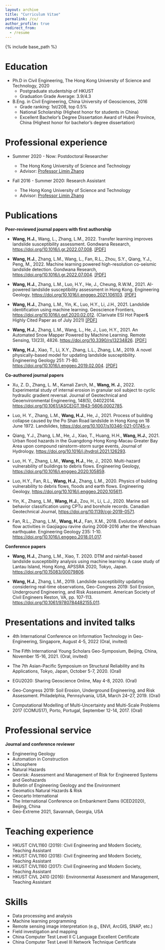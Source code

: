 ```yaml
---
layout: archive
title: "Curriculum Vitae"
permalink: /cv/
author_profile: true
redirect_from:
  - /resume
---
```


{% include base_path %}

<!--[Click here for the PDF version :)](https://cehjwang.github.io/files/CV_Haojie%20WANG.pdf)-->

Education
======
* Ph.D in Civil Engineering, The Hong Kong University of Science and Technology, 2020<br />
  * Postgraduate studentship of HKUST
  * Graduation Grade Average: 3.9/4.3
* B.Eng. in Civil Engineering, China University of Geosciences, 2016
  * Grade ranking: 1st/208, top 0.5%
  * National Scholarship (Highest honor for students in China)
  * Excellent Bachelor’s Degree Dissertation Award of Hubei Province, China (Highest honor for bachelor’s degree dissertation)
  
  
Professional experience
======
* Summer 2020 - Now: Postdoctoral Researcher
  * The Hong Kong University of Science and Technology
  * Advisor: [Professor Limin Zhang](https://scholar.google.com/citations?hl=en&user=pgbtUwkAAAAJ&view_op=list_works&sortby=pubdate)

* Fall 2016 - Summer 2020: Research Assistant
  * The Hong Kong University of Science and Technology
  * Advisor: [Professor Limin Zhang](https://scholar.google.com/citations?hl=en&user=pgbtUwkAAAAJ&view_op=list_works&sortby=pubdate)

Publications
======
<!--  <ul>{% for post in site.publications %}
    {% include archive-single-cv.html %}
  {% endfor %}</ul>  //-->
  
**Peer-reviewed journal papers with first authorship**
* **Wang, H.J.**, Wang, L., Zhang, L.M., 2022. Transfer learning improves landslide susceptibility assessment. Gondwana Research, <a href="https://doi.org/10.1016/j.gr.2022.07.008">https://doi.org/10.1016/j.gr.2022.07.008</a>. [[PDF]](https://github.com/cehjwang/cehjwang.github.io/raw/master/files/Wang-2022-Transfer%20learning%20improves%20landslide.pdf)

* **Wang, H.J.**, Zhang, L.M., Wang, L., Fan, R.L., Zhou, S.Y., Qiang, Y.J., Peng, M., 2022. Machine learning powered high-resolution co-seismic landslide detection. Gondwana Research, <a href="https://doi.org/10.1016/j.gr.2022.07.004">https://doi.org/10.1016/j.gr.2022.07.004</a>. [[PDF]](https://github.com/cehjwang/cehjwang.github.io/raw/master/files/Wang-2022-Machine%20learning%20powered%20high-resolu.pdf)

* **Wang, H.J.**, Zhang, L.M., Luo, H.Y., He, J., Cheung, R.W.M., 2021. AI-powered landslide susceptibility assessment in Hong Kong. Engineering Geology, <a href="https://doi.org/10.1016/j.enggeo.2021.106103">https://doi.org/10.1016/j.enggeo.2021.106103</a>. [[PDF]](https://github.com/cehjwang/cehjwang.github.io/raw/master/files/Wang-2021-AI-powered%20landslide%20susceptibility.pdf)

* **Wang, H.J.**, Zhang, L.M., Yin, K., Luo, H.Y., Li, J.H., 2021. Landslide identification using machine learning. Geoscience Frontiers, <a href="https://doi.org/10.1016/j.gsf.2020.02.012">https://doi.org/10.1016/j.gsf.2020.02.012</a>. (Clarivate ESI Hot Paper& Highly Cited Paper as of July 2021) [[PDF]](https://github.com/cehjwang/cehjwang.github.io/raw/master/files/Wang-2021-Landslide%20identification%20using%20machi.pdf)

* **Wang, H.J.**, Zhang, L.M., Wang, L., He, J., Luo, H.Y., 2021. An Automated Snow Mapper Powered by Machine Learning. Remote Sensing, 13(23), 4826. <a href="https://doi.org/10.3390/rs13234826">https://doi.org/10.3390/rs13234826</a>. [[PDF]](https://github.com/cehjwang/cehjwang.github.io/raw/master/files/Wang-2021-An%20Automated%20Snow%20Mapper%20Powered%20by.pdf)

* **Wang, H.J.**, Xiao, T., Li, X.Y., Zhang, L.L., Zhang, L.M., 2019. A novel physically-based model for updating landslide susceptibility. Engineering Geology 251: 71-80. <a href="https://doi.org/10.1016/j.enggeo.2019.02.004">https://doi.org/10.1016/j.enggeo.2019.02.004</a>. [[PDF]](https://github.com/cehjwang/cehjwang.github.io/raw/master/files/Wang-2019-A%20novel%20physically-based%20model%20for%20u.pdf)
  
**Co-authored journal papers**
* Xu, Z. D., Zhang, L. M., Kamali Zarch, M., **Wang, H. J.**, 2022. Experimental study of internal erosion in granular soil subject to cyclic hydraulic gradient reversal. Journal of Geotechnical and Geoenvironmental Engineering, 148(5), 04022014. <a href="https://doi.org/10.1061/(ASCE)GT.1943-5606.0002785">https://doi.org/10.1061/(ASCE)GT.1943-5606.0002785</a>.

* Luo, H. Y., Zhang, L.M., **Wang, H.J.**, He, J., 2021. Process of building collapse caused by the Po Shan Road landslide in Hong Kong on 18 June 1972. Landslides, <a href="https://10.1007/s10346-021-01745-y">https://doi.org/10.1007/s10346-021-01745-y</a>.

* Qiang, Y.J., Zhang, L.M., He, J., Xiao, T., Huang, H.H., **Wang, H.J.**, 2021. Urban flood hazards in the Guangdong-Hong Kong-Macau Greater Bay Area upon compound rainstorm-storm surge events, Journal of Hydrology, <a href="https://doi.org/10.1016/j.jhydrol.2021.126293">https://doi.org/10.1016/j.jhydrol.2021.126293</a>.

* Luo, H. Y., Zhang, L.M., **Wang, H.J.**, He, J., 2020. Multi-hazard vulnerability of buildings to debris flows. Engineering Geology, <a href="https://doi.org/10.1016/j.enggeo.2020.105859">https://doi.org/10.1016/j.enggeo.2020.105859</a>.

* Luo, H.Y., Fan, R.L., **Wang, H.J.**, Zhang, L.M., 2020. Physics of building vulnerability to debris flows, floods and earth flows. Engineering Geology, <a href="https://doi.org/10.1016/j.enggeo.2020.105611">https://doi.org/10.1016/j.enggeo.2020.105611</a>.

* Yin, K., Zhang, L.M., **Wang, H.J.**, Zou, H., Li, L.J., 2020. Marine soil behavior classification using CPTu and borehole records. Canadian Geotechnical Journal, <a href="https://doi.org/10.1139/cgj-2019-0571">https://doi.org/10.1139/cgj-2019-0571</a>.

* Fan, R.L., Zhang, L.M., **Wang, H.J**., Fan, X.M., 2018. Evolution of debris flow activities in Gaojiagou ravine during 2008-2016 after the Wenchuan earthquake. Engineering Geology 235: 1-10. <a href="https://doi.org/10.1016/j.enggeo.2018.01.017">https://doi.org/10.1016/j.enggeo.2018.01.017</a>.

**Conference papers**
* **Wang, H.J.**, Zhang, L.M., Xiao, T. 2020. DTM and rainfall-based landslide susceptibility analysis using machine learning: A case study of Lantau Island, Hong Kong, APSSRA 2020, Tokyo, Japan. <a href="https://doi.org/10.15083/00079806">https://doi.org/10.15083/00079806</a>.

* **Wang, H.J.**, Zhang, L.M., 2019. Landslide susceptibility updating considering real-time observations, Geo-Congress 2019: Soil Erosion, Underground Engineering, and Risk Assessment. American Society of Civil Engineers Reston, VA, pp. 107-113. <a href="https://doi.org/10.1061/9780784482155.011">https://doi.org/10.1061/9780784482155.011</a>.
  
Presentations and invited talks
======
<!--  <ul>{% for post in site.talks %}
    {% include archive-single-talk-cv.html %}
  {% endfor %}</ul> //-->
* 4th International Conference on Information Technology in Geo-Engineering, Singapore, August 4-5, 2022 (Oral, invited)

* The Fifth International Young Scholars Geo-Symposium, Beijing, China, November 15-16, 2021. (Oral, invited)

* The 7th Asian-Pacific Symposium on Structural Reliability and Its Applications, Tokyo, Japan, October 5-7, 2020. (Oral)

* EGU2020: Sharing Geoscience Online, May 4-8, 2020. (Oral)

* Geo-Congress 2019: Soil Erosion, Underground Engineering, and Risk Assessment. Philadelphia, Pennsylvania, USA, March 24–27, 2019. (Oral)

* Computational Modelling of Multi-Uncertainty and Multi-Scale Problems 2017 (COMUS17), Porto, Portugal, September 12-14, 2017. (Oral)

Professional service
======
**Journal and conference reviewer**
* Engineering Geology
* Automation in Construction 
* Lithosphere
* Natural Hazards
* Georisk: Assessment and Management of Risk for Engineered Systems and Geohazards
* Bulletin of Engineering Geology and the Environment
* Geomatics Natural Hazards & Risk
* Geocarto International
* The International Conference on Embankment Dams (ICED2020), Beijing, China
* Geo-Extreme 2021, Savannah, Georgia, USA
 
Teaching experience
======
<!--   <ul>{% for post in site.teaching %}
    {% include archive-single-cv.html %}
  {% endfor %}</ul> //-->
* HKUST CIVL1160 (2019): Civil Engineering and Modern Society, Teaching Assistant
* HKUST CIVL1160 (2018): Civil Engineering and Modern Society, Teaching Assistant
* HKUST CIVL1160 (2017): Civil Engineering and Modern Society, Teaching Assistant
* HKUST CIVL 2410 (2016): Environmental Assessment and Management, Teaching Assistant

Skills
======
* Data processing and analysis
* Machine learning programming
* Remote sensing image interpretation (e.g., ENVI, ArcGIS, SNAP, etc.)
* Field investigation and mapping
* China Computer Test Level II C Language Excellent Certificate
* China Computer Test Level III Network Technique Certificate
